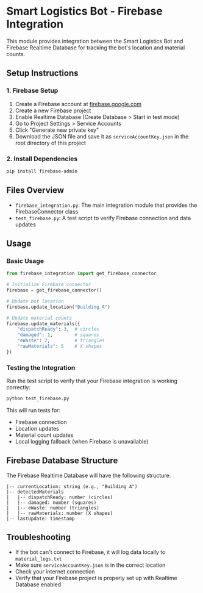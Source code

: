 # Smart Logistics Bot - Firebase Integration

This module provides integration between the Smart Logistics Bot and Firebase Realtime Database for tracking the bot's location and material counts.

## Setup Instructions

### 1. Firebase Setup

1. Create a Firebase account at [firebase.google.com](https://firebase.google.com/)
2. Create a new Firebase project
3. Enable Realtime Database (Create Database > Start in test mode)
4. Go to Project Settings > Service Accounts
5. Click "Generate new private key"
6. Download the JSON file and save it as `serviceAccountKey.json` in the root directory of this project

### 2. Install Dependencies

```bash
pip install firebase-admin
```

## Files Overview

- `firebase_integration.py`: The main integration module that provides the FirebaseConnector class
- `test_firebase.py`: A test script to verify Firebase connection and data updates

## Usage

### Basic Usage

```python
from firebase_integration import get_firebase_connector

# Initialize Firebase connector
firebase = get_firebase_connector()

# Update bot location
firebase.update_location("Building A")

# Update material counts
firebase.update_materials({
    "dispatchReady": 3,  # circles
    "damaged": 1,        # squares
    "eWaste": 2,         # triangles
    "rawMaterials": 5    # X shapes
})
```

### Testing the Integration

Run the test script to verify that your Firebase integration is working correctly:

```bash
python test_firebase.py
```

This will run tests for:
- Firebase connection
- Location updates
- Material count updates
- Local logging fallback (when Firebase is unavailable)

## Firebase Database Structure

The Firebase Realtime Database will have the following structure:

```
|-- currentLocation: string (e.g., "Building A")
|-- detectedMaterials
|   |-- dispatchReady: number (circles)
|   |-- damaged: number (squares) 
|   |-- eWaste: number (triangles)
|   |-- rawMaterials: number (X shapes)
|-- lastUpdate: timestamp
```

## Troubleshooting

- If the bot can't connect to Firebase, it will log data locally to `material_logs.txt`
- Make sure `serviceAccountKey.json` is in the correct location
- Check your internet connection
- Verify that your Firebase project is properly set up with Realtime Database enabled 